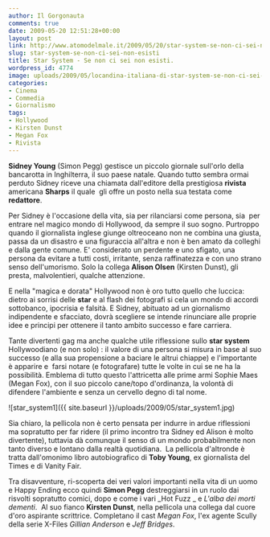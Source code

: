 ```yaml
---
author: Il Gorgonauta
comments: true
date: 2009-05-20 12:51:28+00:00
layout: post
link: http://www.atomodelmale.it/2009/05/20/star-system-se-non-ci-sei-non-esisti/
slug: star-system-se-non-ci-sei-non-esisti
title: Star System - Se non ci sei non esisti.
wordpress_id: 4774
image: uploads/2009/05/locandina-italiana-di-star-system-se-non-ci-sei-non-esisti.jpg
categories:
- Cinema
- Commedia
- Giornalismo
tags:
- Hollywood
- Kirsten Dunst
- Megan Fox
- Rivista
---
```


**Sidney Young** (Simon Pegg) gestisce un piccolo giornale sull'orlo della bancarotta in Inghilterra, il suo paese natale. Quando tutto sembra ormai perduto Sidney riceve una chiamata dall'editore della prestigiosa **rivista** americana **Sharps** il quale  gli offre un posto nella sua testata come **redattore**.

Per Sidney è l'occasione della vita, sia per rilanciarsi come persona, sia  per entrare nel magico mondo di Hollywood, da sempre il suo sogno. Purtroppo quando il giornalista inglese giunge oltreoceano non ne combina una giusta, passa da un disastro e una figuraccia all'altra e non è ben amato da colleghi e dalla gente comune. E' considerato un perdente e uno sfigato, una persona da evitare a tutti costi, irritante, senza raffinatezza e con uno strano senso dell'umorismo. Solo la collega **Alison Olsen** (Kirsten Dunst), gli presta, malvolentieri, qualche attenzione.

E nella "magica e dorata" Hollywood non è oro tutto quello che luccica: dietro ai sorrisi delle **star** e al flash dei fotografi si cela un mondo di accordi sottobanco, ipocrisia e falsità. E Sidney, abituato ad un giornalismo indipendente e sfacciato, dovrà scegliere se intende rinunciare alle proprie idee e principi per ottenere il tanto ambito successo e fare carriera.

Tante divertenti gag ma anche qualche utile riflessione sullo **star system** Hollywoodiano (e non solo) : il valore di una persona si misura in base al suo successo (e alla sua propensione a baciare le altrui chiappe) e l'importante è apparire e  farsi notare (e fotografare) tutte le volte in cui se ne ha la possibilità. Emblema di tutto questo l'attricetta alle prime armi Sophie Maes (Megan Fox), con il suo piccolo cane/topo d'ordinanza, la volontà di difendere l'ambiente e senza un cervello degno di tal nome.

![star_system1]({{ site.baseurl }}/uploads/2009/05/star_system1.jpg)

Sia chiaro, la pellicola non è certo pensata per indurre in ardue riflessioni ma sopratutto per far ridere (il primo incontro tra Sidney ed Alison è molto divertente), tuttavia dà comunque il senso di un mondo probabilmente non tanto diverso e lontano dalla realtà quotidiana.  La pellicola d'altronde è tratta dall'omonimo libro autobiografico di **Toby Young**, ex giornalista del Times e di Vanity Fair.

Tra disavventure, ri-scoperta dei veri valori importanti nella vita di un uomo e Happy Ending ecco quindi **Simon Pegg** destreggiarsi in un ruolo dai risvolti sopratutto comici, dopo e come i vari _Hot Fuzz _ e _L'alba dei morti dementi_.  Al suo fianco **Kirsten Dunst**, nella pellicola una collega dal cuore d'oro aspirante scrittrice. Completano il cast _Megan Fox_, l'ex agente Scully della serie X-Files _Gillian Anderson_ e _Jeff Bridges_.
